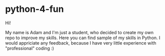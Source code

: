 # python-4-fun

Hi!

My name is Adam and I'm just a student, who decided to create my own repo to improve my skills.
Here you can find sample of my skills in Python. I would appriciate any feedback, because I have very little experience with "professional" coding :)
